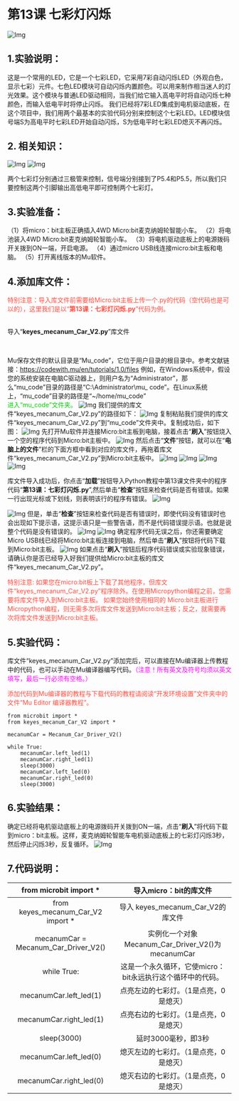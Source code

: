 # 第13课 七彩灯闪烁
![Img](./media/img-20230426135820.png)

## 1.实验说明：
这是一个常用的LED，它是一个七彩LED，它采用7彩自动闪烁LED（外观白色，显示七彩）元件。七色LED模块可自动闪烁内置颜色。可以用来制作相当迷人的灯光效果。这个模块与普通LED驱动相同，当我们给它输入高电平时将自动闪烁七种颜色，而输入低电平时将停止闪烁。
我们已经将7彩LED集成到电机驱动底板，在这个项目中，我们用两个最基本的实验代码分别来控制这个七彩LED。LED模块信号端S为高电平时七彩LED开始自动闪烁，S为低电平时七彩LED熄灭不再闪烁。

## 2. 相关知识：                                                          
![Img](./media/img-20230426143818.png)
![Img](./media/img-20230426143829.png)
                  
两个七彩灯分别通过三极管来控制，信号端分别接到了P5.4和P5.5，所以我们只要控制这两个引脚输出高低电平即可控制两个七彩灯。

## 3.实验准备：
（1）将micro：bit主板正确插入4WD Micro:bit麦克纳姆轮智能小车。 
（2）将电池装入4WD Micro:bit麦克纳姆轮智能小车。 
（3）将电机驱动底板上的电源拨码开关拨到ON一端，开启电源。 
（4）通过micro USB线连接micro:bit主板和电脑。 
（5）打开离线版本的Mu软件。

## 4.添加库文件：
<span style="color: rgb(255, 76, 65);">特别注意：导入库文件前需要给Micro:bit主板上传一个.py的代码（空代码也是可以的），这里我们是以“**第13课：七彩灯闪烁.py**”代码为例。</span>
<br />
<br />

导入“**keyes_mecanum_Car_V2.py**”库文件

<br />

Mu保存文件的默认目录是“Mu_code”，它位于用户目录的根目录中。参考文献链接：https://codewith.mu/en/tutorials/1.0/files
例如，在Windows系统中，假设您的系统安装在电脑C驱动器上，则用户名为“Administrator”，那么“mu_code”目录的路径是“C:\Administrator\mu_ code”。在Linux系统上，“mu_code”目录的路径是“~/home/mu_code”           
<span style="color: rgb(0, 209, 0);">进入“mu_code”文件夹。</span>
![Img](./media/img-20230327142740.png)
我们提供的库文件“keyes_mecanum_Car_V2.py”的路径如下：
![Img](./media/img-20230427160531.png)
复制粘贴我们提供的库文件“keyes_mecanum_Car_V2.py”到“mu_code”文件夹中。复制成功后，如下图：
![Img](./media/img-20230427160707.png)
先打开Mu软件并连接Micro:bit主板到电脑，接着点击“**刷入**”按钮烧入一个空的程序代码到Micro:bit主板中。
![Img](./media/img-20230327143130.png)
然后点击“**文件**”按钮，就可以在“**电脑上的文件**”栏的下面方框中看到对应的库文件，再拖着库文件“keyes_mecanum_Car_V2.py”到Micro:bit主板中。
![Img](./media/img-20230327143959.png)
![Img](./media/img-20230427161059.png)
![Img](./media/img-20230427161951.png)
![Img](./media/img-20230427162013.png)
 
库文件导入成功后，你点击“**加载**”按钮导入Python教程中第13课文件夹中的程序代码“**第13课：七彩灯闪烁\.py**”,然后单击“**检查**”按钮来检查代码是否有错误。如果一行出现光标或下划线，则表明该行的程序有错误。
![Img](./media/img-20230427163745.png)

![Img](./media/img-20230427163324.png)
但是，单击“**检查**”按钮来检查代码是否有错误时，即使代码没有错误时也会出现如下提示语，这提示语只是一些警告语，而不是代码错误提示语。也就是说整个代码是没有错误的。
![Img](./media/img-20230427163410.png)
![Img](./media/img-20230427163420.png)
确定程序代码无误之后，你还需要确定Micro USB线已经将Micro:bit主板连接到电脑，然后单击“**刷入**”按钮将代码下载到Micro:bit主板。
![Img](./media/img-20230427163544.png)
如果点击“**刷入**”按钮后程序代码错误或实验现象错误，请确认你是否已经导入好我们提供给Micro:bit主板的库文件“keyes_mecanum_Car_V2.py”。

<span style="color: rgb(255, 76, 65);">特别注意: 
如果您在micro:bit板上下载了其他程序，但库文件“keyes_mecanum_Car_V2.py”程序除外。在使用Micropython编程之前，您需要将库文件导入到Micro:bit主板。
如果您始终使用相同的 Micro:bit主板进行Micropython编程，则无需多次将库文件发送到Micro:bit主板；反之，就需要再次将库文件发送到Micro:bit主板。</span> 

## 5.实验代码：
库文件“keyes_mecanum_Car_V2.py”添加完后，可以直接在Mu编译器上传教程中的代码，也可以手动在Mu编译器编写代码。<span style="color: rgb(255, 0, 255);">（注意！所有英文及符号均须以英文填写，最后一行必须有空格。）</span>

<span style="color: rgb(255, 76, 65);">添加代码到Mu编译器的教程与下载代码的教程请阅读“开发环境设置”文件夹中的文件“Mu Editor 编译器教程”。</span>

```
from microbit import *
from keyes_mecanum_Car_V2 import *

mecanumCar = Mecanum_Car_Driver_V2()

while True:
    mecanumCar.left_led(1)
    mecanumCar.right_led(1)
    sleep(3000)
    mecanumCar.left_led(0)
    mecanumCar.right_led(0)
    sleep(3000)
```

## 6.实验结果：
确定已经将电机驱动底板上的电源拨码开关拨到ON一端，点击“**刷入**”将代码下载到micro：bit主板。这样，麦克纳姆轮智能车电机驱动底板上的七彩灯闪烁3秒，然后停止闪烁3秒，反复循环。
![Img](./media/img-20230504104423.png)

## 7.代码说明：
|from  microbit  import *| 导入micro：bit的库文件 |
| :--: | :--: |
| from keyes_mecanum_Car_V2 import *| 导入 keyes_mecanum_Car_V2的库文件 |
| mecanumCar = Mecanum_Car_Driver_V2() | 实例化一个对象Mecanum_Car_Driver_V2()为mecanumCar |
| while True: | 这是一个永久循环，它使micro：bit永远执行这个循环中的代码。 |
| mecanumCar.left_led(1) | 点亮左边的七彩灯。（1是点亮，0是熄灭） |
| mecanumCar.right_led(1) | 点亮右边的七彩灯。（1是点亮，0是熄灭） |
| sleep(3000) | 延时3000毫秒，即3秒 |
| mecanumCar.left_led(0)| 熄灭左边的七彩灯。（1是点亮，0是熄灭） |
|mecanumCar.right_led(0)|熄灭右边的七彩灯。（1是点亮，0是熄灭）|




